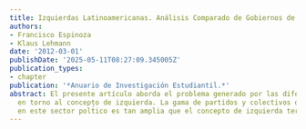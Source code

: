 ```yaml
---
title: Izquierdas Latinoamericanas. Análisis Comparado de Gobiernos de Coalición.
authors:
- Francisco Espinoza
- Klaus Lehmann
date: '2012-03-01'
publishDate: '2025-05-11T08:27:09.345005Z'
publication_types:
- chapter
publication: '*Anuario de Investigación Estudiantil.*'
abstract: El presente artículo aborda el problema generado por las diferencias e imprecisiones
  en torno al concepto de izquierda. La gama de partidos y colectivos que se identifican
  en este sector polt́ico es tan amplia que el concepto de izquierda termina por
---
```

